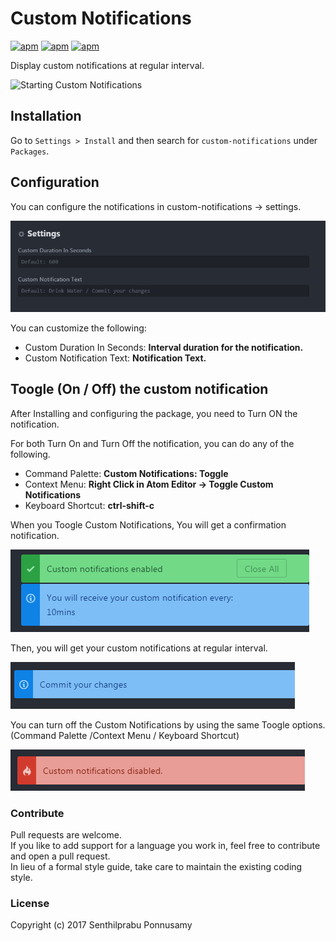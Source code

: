 # Custom Notifications

[![apm](https://img.shields.io/apm/v/custom-notifications.svg?style=flat-square)](https://atom.io/packages/custom-notifications)
[![apm](https://img.shields.io/apm/dm/custom-notifications.svg?style=flat-square)](https://atom.io/packages/custom-notifications)
[![apm](https://img.shields.io/apm/l/custom-notifications.svg?style=flat-square)](https://atom.io/packages/custom-notifications)

Display custom notifications at regular interval.  

![Starting Custom Notifications](screenshots/custom_notifications.gif)

## Installation

Go to `Settings > Install` and then search for `custom-notifications` under `Packages`.

## Configuration

You can configure the notifications in custom-notifications -> settings.

![Configuration Screen](screenshots/configuration.png)

You can customize the following:
 * Custom Duration In Seconds: **Interval duration for the notification.**
 * Custom Notification Text: **Notification Text.**

## Toogle (On / Off) the custom notification

 After Installing and configuring the package, you need to Turn ON the notification.

 For both Turn On and Turn Off the notification, you can do any of the following.

  * Command Palette: **Custom Notifications: Toggle**
  * Context Menu: **Right Click in Atom Editor -> Toggle Custom Notifications**
  * Keyboard Shortcut: **ctrl-shift-c**

When you Toogle Custom Notifications, You will get a confirmation notification.

![Starting Custom Notifications](screenshots/starting_custom_notification.png)

Then, you will get your custom notifications at regular interval.

![Custom Notifications](screenshots/notification.png)

You can turn off the Custom Notifications by using the same Toogle options.  
(Command Palette /Context Menu / Keyboard Shortcut)

![Stopping Custom Notifications](screenshots/stoping_custom_notification.png)

### Contribute

Pull requests are welcome.  
If you like to add support for a language you work in, feel free to contribute and open a pull request.  
In lieu of a formal style guide, take care to maintain the existing coding style.

### License

Copyright (c) 2017 Senthilprabu Ponnusamy
